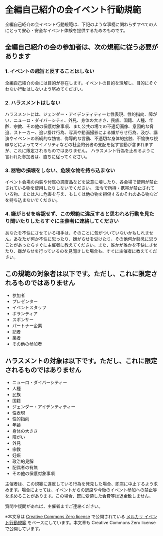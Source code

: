 # 全編自己紹介の会イベント行動規範

全編自己紹介の会イベント行動規範は、下記のような事柄に関わらずすべての人にとって安心・安全なイベント体験を提供するためのものです。

## 全編自己紹介の会の参加者は、次の規範に従う必要があります

### 1. イベントの趣旨と反することはしない

全編自己紹介の会には目的が存在します。イベントの目的を理解し、目的にそぐわない行動はしないよう努めてください。

### 2. ハラスメントはしない

ハラスメントには、ジェンダー・アイデンティティーと性表現、性的指向、障がい、ニューロ・ダイバーシティ、外見、身体の大きさ、民族、国籍、人種、年齢、宗教、その他の保護対象事項、また公共の場での不適切画像、意図的な脅迫、ストーカー、追い掛け行為、写真や動画撮影による嫌がらせ行為、及び、講演やイベントの断続的な妨害、侮辱的な言動、不適切な身体的接触、不愉快な視線などによってマイノリティなどの社会的弱者の支配を促す言動が含まれますが、これに限定されるものではありません。
ハラスメント行為を止めるように言われた参加者は、直ちに従ってください。

### 3. 器物の損壊をしない、危険な物を持ち込まない

イベント会場の内装や付属の調度品などを故意に壊したり、各会場で使用が禁止されている物を使用したりしないでください。
法令で所持・携帯が禁止されている物、または人に危害を与え、もしくは他の物を損傷するおそれのある物などを持ち込まないでください。

### 4. 嫌がらせを容認せず、この規範に違反すると思われる行動を見たり聞いたりしたらすぐに主催者に連絡してください

あなたを不快にさせている相手は、そのことに気がついていないかもしれません。あなたが何か不快に思ったり、嫌がらせを受けたり、その他何か懸念に思うことがあったらすぐに主催者に教えてください。また、誰かが誰かを不快にさせたり、嫌がらせを行っているのを見聞きした場合も、すぐに主催者に教えてください。

## この規範の対象者は以下です。ただし、これに限定されるものではありません

-   参加者
-   プレゼンター
-   イベントスタッフ
-   ボランティア
-   スポンサー
-   パートナー企業
-   記者
-   業者
-   その他の参加者

## ハラスメントの対象は以下です。ただし、これに限定されるものではありません

-   ニューロ・ダイバーシティー
-   人種
-   民族
-   国籍
-   ジェンダー・アイデンティティー
-   性表現
-   性的指向
-   年齢
-   身体の大きさ
-   障がい
-   外見
-   宗教
-   妊娠
-   政治的見解
-   配偶者の有無
-   その他の保護対象事項

主催者は、この規範に違反している行為を発見した場合、即座に中止するよう求めます。場合によっては、イベントからの退席や今後のイベント参加への禁止等を求めることがあります。この場合、既に受領した会費等は返金致しません。

質問や疑問があれば、主催者までご連絡ください。

※本文章は [Creative Commons Zero license](https://creativecommons.org/publicdomain/zero/1.0/deed.ja) で公開されている [メルカリ イベント行動規範](https://about.mercari.com/event-code-of-conduct/) をベースにしています。本文章も Creative Commons Zero license で公開しています。